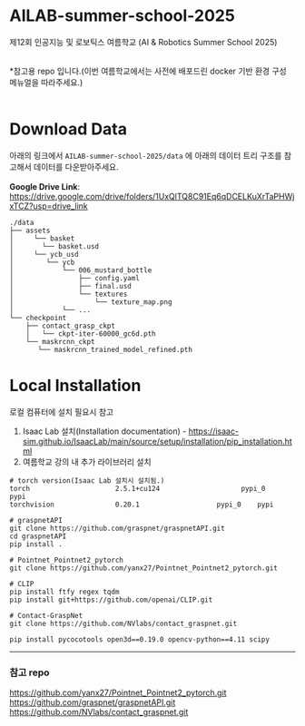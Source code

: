 # AILAB-summer-school-2025
제12회 인공지능 및 로보틱스 여름학교 (AI &amp; Robotics Summer School 2025)
<br/>
<br/>

*참고용 repo 입니다.(이번 여름학교에서는 사전에 배포드린 docker 기반 환경 구성 메뉴얼을 따라주세요.) 
<br/>
<br/>

# Download Data
아래의 링크에서 ```AILAB-summer-school-2025/data``` 에 아래의 데이터 트리 구조를 참고해서 데이터를 다운받아주세요.<br/><br/>
**Google Drive Link**: https://drive.google.com/drive/folders/1UxQlTQ8C91Eq6qDCELKuXrTaPHWjxTCZ?usp=drive_link
```
./data
├── assets
│     └── basket
│       └── basket.usd
│     └── ycb_usd
│        └── ycb
│            └── 006_mustard_bottle
│                ├── config.yaml
│                ├── final.usd
│                └── textures
│                    └── texture_map.png
│            └── ...
└── checkpoint
    ├── contact_grasp_ckpt
    │   └── ckpt-iter-60000_gc6d.pth
    └── maskrcnn_ckpt
       └── maskrcnn_trained_model_refined.pth

```
# Local Installation
로컬 컴퓨터에 설치 필요시 참고
1. Isaac Lab 설치(Installation documentation) - https://isaac-sim.github.io/IsaacLab/main/source/setup/installation/pip_installation.html
2. 여름학교 강의 내 추가 라이브러리 설치
```
# torch version(Isaac Lab 설치시 설치됨.)
torch                     2.5.1+cu124                    pypi_0    pypi
torchvision               0.20.1                   pypi_0    pypi

# graspnetAPI
git clone https://github.com/graspnet/graspnetAPI.git
cd graspnetAPI
pip install .

# Pointnet_Pointnet2_pytorch
git clone https://github.com/yanx27/Pointnet_Pointnet2_pytorch.git

# CLIP
pip install ftfy regex tqdm
pip install git+https://github.com/openai/CLIP.git

# Contact-GraspNet
git clone https://github.com/NVlabs/contact_graspnet.git

pip install pycocotools open3d==0.19.0 opencv-python==4.11 scipy 
```
---
### 참고 repo

https://github.com/yanx27/Pointnet_Pointnet2_pytorch.git <br/>
https://github.com/graspnet/graspnetAPI.git <br/>
https://github.com/NVlabs/contact_graspnet.git <br/>
